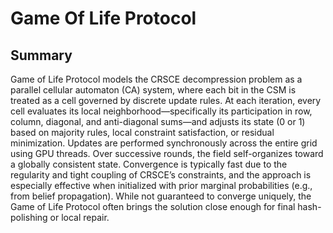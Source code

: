Game Of Life Protocol
=====================

<script type="text/javascript"
  src="https://asymmetric-effort.com/js/mathjax/2.7.0/MathJax.js?config=TeX-AMS_CHTML">
</script>
<script type="text/x-mathjax-config">
  MathJax.Hub.Config({
    tex2jax: {
      inlineMath: [['$','$'], ['\\(','\\)']],
      processEscapes: true},
      jax: ["input/TeX","input/MathML","input/AsciiMath","output/CommonHTML"],
      extensions: ["tex2jax.js","mml2jax.js","asciimath2jax.js","MathMenu.js","MathZoom.js","AssistiveMML.js", "[Contrib]/a11y/accessibility-menu.js"],
      TeX: {
      extensions: ["AMSmath.js","AMSsymbols.js","noErrors.js","noUndefined.js"],
      equationNumbers: {
      autoNumber: "AMS"
      }
    }
  });
</script>

## Summary

Game of Life Protocol models the CRSCE decompression problem as a parallel cellular automaton (CA) system, where
each bit in the CSM is treated as a cell governed by discrete update rules. At each iteration, every cell evaluates
its local neighborhood—specifically its participation in row, column, diagonal, and anti-diagonal sums—and adjusts
its state (0 or 1) based on majority rules, local constraint satisfaction, or residual minimization. Updates are
performed synchronously across the entire grid using GPU threads. Over successive rounds, the field self-organizes
toward a globally consistent state. Convergence is typically fast due to the regularity and tight coupling of CRSCE’s
constraints, and the approach is especially effective when initialized with prior marginal probabilities (e.g., from
belief propagation). While not guaranteed to converge uniquely, the Game of Life Protocol often brings the solution
close enough for final hash-polishing or local repair.
